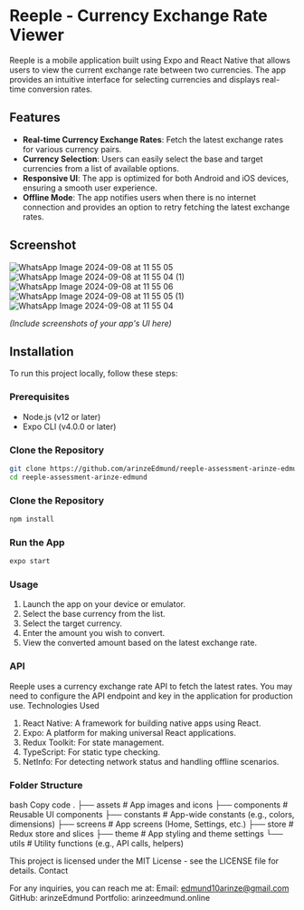 # Reeple - Currency Exchange Rate Viewer

Reeple is a mobile application built using Expo and React Native that allows users to view the current exchange rate between two currencies. The app provides an intuitive interface for selecting currencies and displays real-time conversion rates.

## Features

- **Real-time Currency Exchange Rates**: Fetch the latest exchange rates for various currency pairs.
- **Currency Selection**: Users can easily select the base and target currencies from a list of available options.
- **Responsive UI**: The app is optimized for both Android and iOS devices, ensuring a smooth user experience.
- **Offline Mode**: The app notifies users when there is no internet connection and provides an option to retry fetching the latest exchange rates.

## Screenshot 


![WhatsApp Image 2024-09-08 at 11 55 05](https://github.com/user-attachments/assets/249d3693-68dc-4d3c-8017-7f10a43f65b6)
![WhatsApp Image 2024-09-08 at 11 55 04 (1)](https://github.com/user-attachments/assets/bbbf2c86-6c42-4bde-9b48-d486f80b5c61)
![WhatsApp Image 2024-09-08 at 11 55 06](https://github.com/user-attachments/assets/dfa82520-c1b7-4cdf-9826-e2c0a6c85396)
![WhatsApp Image 2024-09-08 at 11 55 05 (1)](https://github.com/user-attachments/assets/b1dc81c5-0fe8-4790-b17c-327843ba42cc)
![WhatsApp Image 2024-09-08 at 11 55 04](https://github.com/user-attachments/assets/dcfa9cc2-5ce1-4eee-95f4-592661287284)



_(Include screenshots of your app's UI here)_

## Installation

To run this project locally, follow these steps:

### Prerequisites

- Node.js (v12 or later)
- Expo CLI (v4.0.0 or later)

### Clone the Repository

```bash
git clone https://github.com/arinzeEdmund/reeple-assessment-arinze-edmund.git
cd reeple-assessment-arinze-edmund

```

### Clone the Repository

```bash
npm install

```
### Run the App

```bash
expo start

```

### Usage

1. Launch the app on your device or emulator.
2. Select the base currency from the list.
3. Select the target currency.
4. Enter the amount you wish to convert.
5. View the converted amount based on the latest exchange rate.

### API

Reeple uses a currency exchange rate API to fetch the latest rates. You may need to configure the API endpoint and key in the application for production use.
Technologies Used

1. React Native: A framework for building native apps using React.
2. Expo: A platform for making universal React applications.
3. Redux Toolkit: For state management.
4. TypeScript: For static type checking.
5. NetInfo: For detecting network status and handling offline scenarios. 

### Folder Structure

bash
Copy code
.
├── assets          # App images and icons
├── components      # Reusable UI components
├── constants       # App-wide constants (e.g., colors, dimensions)
├── screens         # App screens (Home, Settings, etc.)
├── store           # Redux store and slices
├── theme           # App styling and theme settings
└── utils           # Utility functions (e.g., API calls, helpers)



This project is licensed under the MIT License - see the LICENSE file for details.
Contact

For any inquiries, you can reach me at:
Email: edmund10arinze@gmail.com
GitHub: arinzeEdmund
Portfolio: arinzeedmund.online







